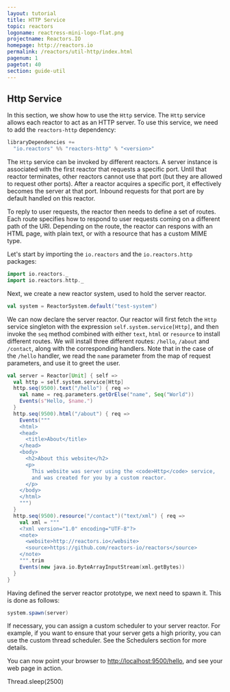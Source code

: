 ```yaml
---
layout: tutorial
title: HTTP Service
topic: reactors
logoname: reactress-mini-logo-flat.png
projectname: Reactors.IO
homepage: http://reactors.io
permalink: /reactors/util-http/index.html
pagenum: 1
pagetot: 40
section: guide-util
---
```


## Http Service

In this section, we show how to use the `Http` service.
The `Http` service allows each reactor to act as an HTTP server.
To use this service, we need to add the `reactors-http` dependency:

```scala
libraryDependencies +=
  "io.reactors" %% "reactors-http" % "<version>"
```

The `Http` service can be invoked by different reactors.
A server instance is associated with the first reactor
that requests a specific port. Until that reactor terminates,
other reactors cannot use that port (but they are allowed to request other ports).
After a reactor acquires a specific port, it effectively becomes the server
at that port. Inbound requests for that port are by default handled on this reactor.

To reply to user requests, the reactor then needs to define a set of routes.
Each route specifies how to respond to user requests coming on a different
path of the URI. Depending on the route, the reactor can respons with an HTML page,
with plain text, or with a resource that has a custom MIME type.

Let's start by importing the `io.reactors` and the `io.reactors.http` packages:

```scala
import io.reactors._
import io.reactors.http._
```

Next, we create a new reactor system, used to hold the server reactor.

```scala
val system = ReactorSystem.default("test-system")
```

We can now declare the server reactor.
Our reactor will first fetch the `Http` service singleton with the expression
`self.system.service[Http]`, and then invoke the `seq` method combined with either
`text`, `html` or `resource` to install different routes. We will install three
different routes: `/hello`, `/about` and `/contact`, along with the corresponding
handlers. Note that in the case of the `/hello` handler, we read the `name`
parameter from the map of request parameters, and use it to greet the user.

```scala
val server = Reactor[Unit] { self =>
  val http = self.system.service[Http]
  http.seq(9500).text("/hello") { req =>
    val name = req.parameters.getOrElse("name", Seq("World"))
    Events(s"Hello, $name.")
  }
  http.seq(9500).html("/about") { req =>
    Events("""
    <html>
    <head>
      <title>About</title>
    </head>
    <body>
      <h2>About this website</h2>
      <p>
        This website was server using the <code>Http</code> service,
        and was created for you by a custom reactor.
      </p>
    </body>
    </html>
    """)
  }
  http.seq(9500).resource("/contact")("text/xml") { req =>
    val xml = """
    <?xml version="1.0" encoding="UTF-8"?>
    <note>
      <website>http://reactors.io</website>
      <source>https://github.com/reactors-io/reactors</source>
    </note>
    """.trim
    Events(new java.io.ByteArrayInputStream(xml.getBytes))
  }
}
```

Having defined the server reactor prototype, we next need to spawn it.
This is done as follows:

```scala
system.spawn(server)
```

If necessary, you can assign a custom scheduler to your server reactor.
For example, if you want to ensure that your server gets a high priority,
you can use the custom thread scheduler. See the Schedulers section
for more details.

You can now point your browser to
[http://localhost:9500/hello](http://localhost:9500/hello),
and see your web page in action.

Thread.sleep(2500)

